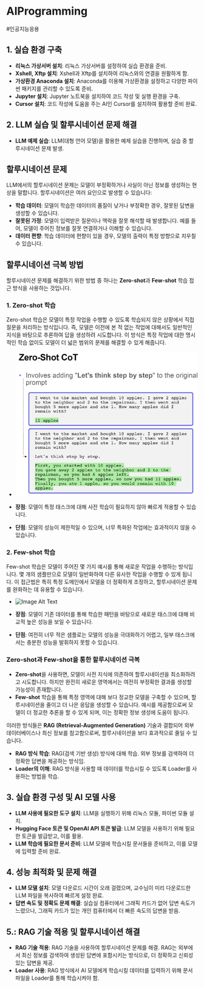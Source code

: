 # AIProgramming
#인공지능응용

## 1. 실습 환경 구축
- **리눅스 가상서버 설치**: 리눅스 가상서버를 설정하여 실습 환경을 준비.
- **Xshell, Xftp 설치**: Xshell과 Xftp를 설치하여 리눅스와의 연결을 원활하게 함.
- **가상환경 Anaconda 설치**: Anaconda를 이용해 가상환경을 설정하고 다양한 파이썬 패키지를 관리할 수 있도록 준비.
- **Jupyter 설치**: Jupyter 노트북을 설치하여 코드 작성 및 실행 환경을 구축.
- **Cursor 설치**: 코드 작성에 도움을 주는 AI인 Cursor를 설치하여 활용할 준비 완료.

## 2. LLM 실습 및 할루시네이션 문제 해결
- **LLM 예제 실습**: LLM(대형 언어 모델)을 활용한 예제 실습을 진행하며, 실습 중 할루시네이션 문제 발생.
## **할루시네이션 문제**
LLM에서의 할루시네이션 문제는 모델이 부정확하거나 사실이 아닌 정보를 생성하는 현상을 말합니다. 할루시네이션은 여러 요인으로 발생할 수 있습니다:

- **학습 데이터**: 모델이 학습한 데이터의 품질이 낮거나 부정확한 경우, 잘못된 답변을 생성할 수 있습니다.
- **잘못된 가정**: 모델이 입력받은 질문이나 맥락을 잘못 해석할 때 발생합니다. 예를 들어, 모델이 주어진 정보를 잘못 연결하거나 이해할 수 있습니다.
- **데이터 편향**: 학습 데이터에 편향이 있을 경우, 모델의 출력이 특정 방향으로 치우칠 수 있습니다.

## **할루시네이션 극복 방법**
할루시네이션 문제를 해결하기 위한 방법 중 하나는 **Zero-shot**과 **Few-shot** 학습 접근 방식을 사용하는 것입니다.

### 1. **Zero-shot 학습**
Zero-shot 학습은 모델이 특정 작업을 수행할 수 있도록 학습되지 않은 상황에서 직접 질문을 처리하는 방식입니다. 즉, 모델은 이전에 본 적 없는 작업에 대해서도 일반적인 지식을 바탕으로 추론하여 답을 생성하려 시도합니다. 이 방식은 특정 작업에 대한 명시적인 학습 없이도 모델이 더 넓은 범위의 문제를 해결할 수 있게 해줍니다.

- ![Image Alt Text](images/zeroshot.PNG)

- **장점**: 모델이 특정 태스크에 대해 사전 학습이 필요하지 않아 빠르게 적용할 수 있습니다.
- **단점**: 모델의 성능이 제한적일 수 있으며, 너무 특화된 작업에는 효과적이지 않을 수 있습니다.

### 2. **Few-shot 학습**
Few-shot 학습은 모델이 주어진 몇 가지 예시를 통해 새로운 작업을 수행하는 방식입니다. 몇 개의 샘플만으로 모델이 일반화하여 다른 유사한 작업을 수행할 수 있게 됩니다. 이 접근법은 특히 특정 도메인에서 모델을 더 정확하게 조정하고, 할루시네이션 문제를 완화하는 데 유용할 수 있습니다.

- ![Image Alt Text](fewshot.PNG)

- **장점**: 모델이 기존 데이터를 통해 학습한 패턴을 바탕으로 새로운 태스크에 대해 비교적 높은 성능을 보일 수 있습니다.
- **단점**: 여전히 너무 적은 샘플로는 모델의 성능을 극대화하기 어렵고, 일부 태스크에서는 충분한 성능을 발휘하지 못할 수 있습니다.

### **Zero-shot과 Few-shot을 통한 할루시네이션 극복**
- **Zero-shot**을 사용하면, 모델이 사전 지식에 의존하여 할루시네이션을 최소화하려고 시도합니다. 하지만 완전히 새로운 영역에서는 여전히 부정확한 결과를 생성할 가능성이 존재합니다.
- **Few-shot** 학습을 통해 특정 영역에 대해 보다 정교한 모델을 구축할 수 있으며, 할루시네이션을 줄이고 더 나은 응답을 생성할 수 있습니다. 예시를 제공함으로써 모델이 더 정교한 추론을 할 수 있게 되며, 이는 정확한 정보 생성에 도움이 됩니다.

이러한 방식들은 **RAG (Retrieval-Augmented Generation)** 기술과 결합되어 외부 데이터베이스나 최신 정보를 참고함으로써, 할루시네이션을 보다 효과적으로 줄일 수 있습니다.

- **RAG 방식 학습**: RAG(검색 기반 생성) 방식에 대해 학습. 외부 정보를 검색하여 더 정확한 답변을 제공하는 방식임.
- **Loader의 이해**: RAG 방식을 사용할 때 데이터를 학습시킬 수 있도록 Loader를 사용하는 방법을 학습.

## 3. 실습 환경 구성 및 AI 모델 사용
- **LLM 사용에 필요한 도구 설치**: LLM을 실행하기 위해 리눅스 모듈, 파이썬 모듈 설치.
- **Hugging Face 토큰 및 OpenAI API 토큰 발급**: LLM 모델을 사용하기 위해 필요한 토큰을 발급받고, 이를 활용.
- **LLM 학습에 필요한 문서 준비**: LLM 모델에 학습시킬 문서들을 준비하고, 이를 모델에 입력할 준비 완료.

## 4. 성능 최적화 및 문제 해결
- **LLM 모델 설치**: 모델 다운로드 시간이 오래 걸렸으며, 교수님이 미리 다운로드한 LLM 파일을 복사하여 빠르게 설정 완료.
- **답변 속도 및 정확도 문제 해결**: 실습실 컴퓨터에서 그래픽 카드가 없어 답변 속도가 느렸으나, 그래픽 카드가 있는 개인 컴퓨터에서 더 빠른 속도의 답변을 받음.

## 5.: RAG 기술 적용 및 할루시네이션 해결
- **RAG 기술 적용**: RAG 기술을 사용하여 할루시네이션 문제를 해결. RAG는 외부에서 최신 정보를 검색하여 생성된 답변에 포함시키는 방식으로, 더 정확하고 신뢰성 있는 답변을 제공.
- **Loader 사용**: RAG 방식에서 AI 모델에게 학습시킬 데이터를 입력하기 위해 문서 파일을 Loader를 통해 학습시켜야 함.

